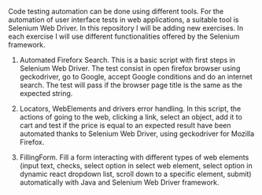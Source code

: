 Code testing automation can be done using different tools. For the automation of user interface tests in web applications, a suitable tool is Selenium Web Driver. In this repository I will be adding new exercises. In each exercise I will use different functionalities offered by the Selenium framework.

1. Automated Fireforx Search. This is a basic script with first steps in Selenium Web Driver. The test consist in open firefox browser using geckodriver, go to Google, accept Google conditions and do an internet search. The test will pass if the browser page title is the same as the expected string.

2. Locators, WebElements and drivers error handling. In this script, the actions of going to the web, clicking a link, select an object, add it to cart and test if the price is equal to an expected result have been automated thanks to Selenium Web Driver, using geckodriver for Mozilla Firefox.

3. FillingForm. Fill a form interacting with different types of web elements (input text, checks, select option in select web element, select option in dynamic react dropdown list, scroll down to a specific element, submit) automatically with Java and Selenium Web Driver framework.


